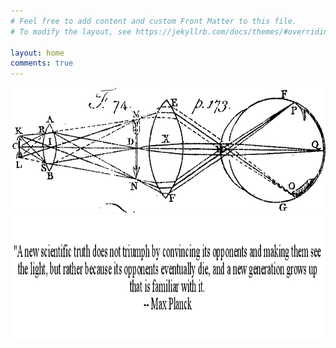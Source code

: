 ```yaml
---
# Feel free to add content and custom Front Matter to this file.
# To modify the layout, see https://jekyllrb.com/docs/themes/#overriding-theme-defaults

layout: home
comments: true
---
```

<link rel="shortcut icon" type="image/png" href="./favicon.png">
<img src="assets/phil1.png" alt="phil" width="800px" height="200px"/>
<img src="assets/planck.png" alt="phil" width="800px" height="200px"/>
